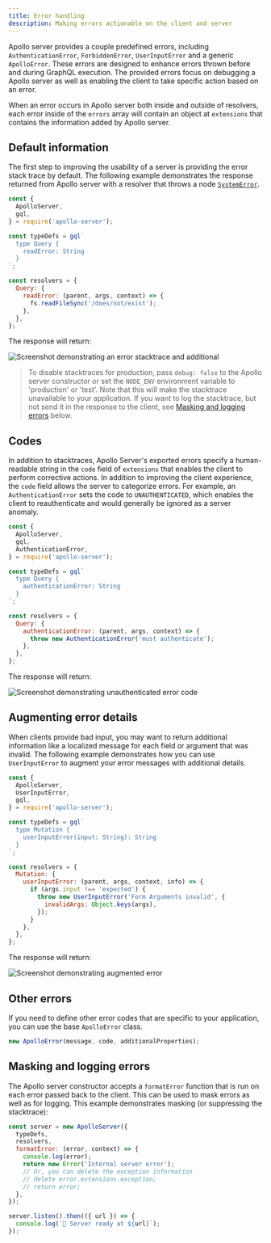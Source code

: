 ```yaml
---
title: Error handling
description: Making errors actionable on the client and server
---
```


Apollo server provides a couple predefined errors, including
`AuthenticationError`, `ForbiddenError`, `UserInputError` and a generic
`ApolloError`. These errors are designed to enhance errors thrown before and during GraphQL execution. The provided errors focus on debugging a Apollo server as well as enabling the client to take specific action based on an error.

When an error occurs in Apollo server both inside and outside of resolvers, each error inside of the `errors` array will contain an object at `extensions` that contains the information added by Apollo server.

## Default information

The first step to improving the usability of a server is providing the error stack trace by default. The following example demonstrates the response returned from Apollo server with a resolver that throws a node [`SystemError`](https://nodejs.org/api/errors.html#errors_system_errors).

```js line=14-16
const { 
  ApolloServer, 
  gql, 
} = require('apollo-server');

const typeDefs = gql`
  type Query {
    readError: String
  }
`;

const resolvers = {
  Query: {
    readError: (parent, args, context) => {
      fs.readFileSync('/does/not/exist');
    },
  },
};
```

The response will return:

![Screenshot demonstrating an error stacktrace and additional](../images/features/error-stacktrace.png)

> To disable stacktraces for production, pass `debug: false` to the Apollo server constructor or set the `NODE_ENV` environment variable to 'production' or 'test'. Note that this will make the stacktrace unavailable to your application. If you want to log the stacktrace, but not send it in the response to the client, see [Masking and logging errors](#Masking-and-logging-errors) below.

## Codes

In addition to stacktraces, Apollo Server's exported errors specify a human-readable string in the `code` field of `extensions` that enables the client to perform corrective actions. In addition to improving the client experience, the `code` field allows the server to categorize errors. For example, an `AuthenticationError` sets the code to `UNAUTHENTICATED`, which enables the client to reauthenticate and would generally be ignored as a server anomaly.

```js line=4,15-17
const { 
  ApolloServer, 
  gql, 
  AuthenticationError, 
} = require('apollo-server');

const typeDefs = gql`
  type Query {
    authenticationError: String
  }
`;

const resolvers = {
  Query: {
    authenticationError: (parent, args, context) => {
      throw new AuthenticationError('must authenticate');
    },
  },
};
```

The response will return:

![Screenshot demonstrating unauthenticated error code](../images/features/error-code.png)

## Augmenting error details

When clients provide bad input, you may want to return additional information 
like a localized message for each field or argument that was invalid. The 
following example demonstrates how you can use `UserInputError` to augment
your error messages with additional details.

```js line=15-21
const { 
  ApolloServer,
  UserInputError,
  gql,
} = require('apollo-server');

const typeDefs = gql`
  type Mutation {
    userInputError(input: String): String
  }
`;

const resolvers = {
  Mutation: {
    userInputError: (parent, args, context, info) => {
      if (args.input !== 'expected') {
        throw new UserInputError('Form Arguments invalid', {
          invalidArgs: Object.keys(args),
        });
      }
    },
  },
};
```

The response will return:

![Screenshot demonstrating augmented error](../images/features/error-user-input.png)

## Other errors

If you need to define other error codes that are specific to your
application, you can use the base `ApolloError` class.

```js
new ApolloError(message, code, additionalProperties);
``` 

## Masking and logging errors

The Apollo server constructor accepts a `formatError` function that is run on each error passed back to the client. This can be used to mask errors as well as for logging.
This example demonstrates masking (or suppressing the stacktrace):

```js line=4-10
const server = new ApolloServer({
  typeDefs,
  resolvers,
  formatError: (error, context) => {
    console.log(error);
    return new Error('Internal server error');
    // Or, you can delete the exception information
    // delete error.extensions.exception;
    // return error;
  },
});

server.listen().then(({ url }) => {
  console.log(`🚀 Server ready at ${url}`);
});
```
